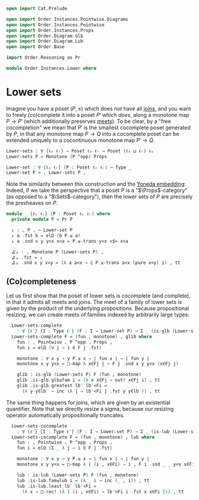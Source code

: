 ```agda
open import Cat.Prelude

open import Order.Instances.Pointwise.Diagrams
open import Order.Instances.Pointwise
open import Order.Instances.Props
open import Order.Diagram.Glb
open import Order.Diagram.Lub
open import Order.Base

import Order.Reasoning as Pr

module Order.Instances.Lower where
```

# Lower sets

Imagine you have a poset $(P, \le)$ which does _not_ have all [joins],
and you want to freely (co)complete it into a poset $P'$ which _does_,
along a monotone map $P \to P'$ (which additionally preserves [meets]).
To be clear, by a "free cocompletion" we mean that $P'$ is the smallest
cocomplete poset generated by $P$, in that any monotone map $P \to Q$
into a cocomplete poset can be extended uniquely to a cocontinuous
monotone map $P' \to Q$.

[joins]: Order.Diagram.Lub.html
[meets]: Order.Diagram.Glb.html

```agda
Lower-sets : ∀ {ℓₒ ℓᵣ} → Poset ℓₒ ℓᵣ → Poset (ℓₒ ⊔ ℓᵣ) ℓₒ
Lower-sets P = Monotone (P ^opp) Props

Lower-set : ∀ {ℓₒ ℓᵣ} (P : Poset ℓₒ ℓᵣ) → Type _
Lower-set P = ⌞ Lower-sets P ⌟
```

Note the similarity between this construction and the [Yoneda
embedding]: Indeed, if we take the perspective that a poset $P$ is a
"$\Props$-category" (as opposed to a "$\Sets$-category"), then the lower
sets of $P$ are precisely the presheaves on $P$.

[Yoneda embedding]: Cat.Functor.Hom.html#the-yoneda-embedding

```agda
module _ {ℓₒ ℓᵣ} (P : Poset ℓₒ ℓᵣ) where
  private module P = Pr P

  ↓ : ⌞ P ⌟ → Lower-set P
  ↓ a .fst b = elΩ (b P.≤ a)
  ↓ a .snd x y y<x x<a = P.≤-trans y<x <$> x<a

  よₚ : ⌞ Monotone P (Lower-sets P) ⌟
  よₚ .fst = ↓
  よₚ .snd x y x<y = (λ a a<x → ⦇ P.≤-trans a<x (pure x<y) ⦈) , tt
```

## (Co)completeness

Let us first show that the poset of lower sets is cocomplete (and
complete), in that it admits all meets and joins. The meet of a family
of lower sets is given by the product of the underlying propositions.
Because propositional resizing, we can create meets of families indexed
by arbitrarily large types:

```agda
  Lower-sets-complete
    : ∀ {ℓ′} {I : Type ℓ′} (F : I → Lower-set P) → Σ _ (is-glb (Lower-sets P) F)
  Lower-sets-complete F = (fun , monotone) , glib where
    fun : ⌞ Pointwise ⌞ P ^opp ⌟ Props ⌟
    fun i = elΩ (∀ j → i ∈ F j .fst)

    monotone : ∀ x y → y P.≤ x → ∣ fun x ∣ → ∣ fun y ∣
    monotone x y y<x = □-map λ x∈Fj j → F j .snd x y y<x (x∈Fj j)

    glib : is-glb (Lower-sets P) F (fun , monotone)
    glib .is-glb.glb≤fam i = (λ x x∈Fj → out! x∈Fj i) , tt
    glib .is-glb.greatest lb′ lb′<Fi =
      (λ y y∈lb′ → inc (λ j → lb′<Fi j .fst y y∈lb′)) , tt
```

The same thing happens for joins, which are given by an existential
quantifier. Note that we directly resize a sigma, because our resizing
operator automatically propositionally truncates.

```agda
  Lower-sets-cocomplete
    : ∀ {ℓ′} {I : Type ℓ′} (F : I → Lower-set P) → Σ _ (is-lub (Lower-sets P) F)
  Lower-sets-cocomplete F = (fun , monotone) , lub where
    fun : ⌞ Pointwise ⌞ P ^opp ⌟ Props ⌟
    fun i = elΩ (Σ _ λ j → i ∈ F j .fst)

    monotone : ∀ x y → y P.≤ x → ∣ fun x ∣ → ∣ fun y ∣
    monotone x y y<x = □-map λ { (i , x∈Fi) → i , F i .snd _ _ y<x x∈Fi }

    lub : is-lub (Lower-sets P) F (fun , monotone)
    lub .is-lub.fam≤lub i = (λ _ i → inc (_ , i)) , tt
    lub .is-lub.least lb′ lb′<Fi =
      (λ x → □-rec! (λ { (i , x∈Fi) → lb′<Fi i .fst x x∈Fi })) , tt
```

<!--
```agda
  Lower-sets-meets : (a b : Lower-set P) → Σ _ (is-meet (Lower-sets P) a b)
  Lower-sets-meets a b .fst .fst i = el (i ∈ a .fst × i ∈ b .fst) hlevel!
  Lower-sets-meets a b .fst .snd x y y<x (x∈a , x∈b) = a .snd _ _ y<x x∈a , b .snd _ _ y<x x∈b
  Lower-sets-meets a b .snd .is-meet.meet≤l = (λ _ → fst) , tt
  Lower-sets-meets a b .snd .is-meet.meet≤r = (λ _ → snd) , tt
  Lower-sets-meets a b .snd .is-meet.greatest lb′ (f , tt) (g , tt) =
    (λ x x∈lb′ → f x x∈lb′ , (g x x∈lb′)) , tt
```
-->

